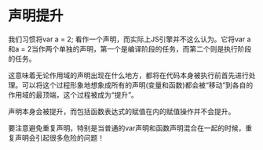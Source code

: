 # 声明提升

我们习惯将var a = 2; 看作一个声明，而实际上JS引擎并不这么认为。它将var a和a = 2当作两个单独的声明，第一个是编译阶段的任务，而第二个则是执行阶段的任务。

这意味着无论作用域的声明出现在什么地方，都将在代码本身被执行前首先进行处理。可以将这个过程形象地想象成所有的声明(变量和函数)都会被“移动”到各自的作用域的最顶端，这个过程被成为“提升”。

声明本身会被提升，而包括函数表达式的赋值在内的赋值操作并不会提升。

要注意避免重复声明，特别是当普通的var声明和函数声明混合在一起的时候，重复声明会引起很多危险的问题！